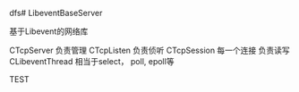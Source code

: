 dfs# LibeventBaseServer

基于Libevent的网络库

CTcpServer  负责管理
CTcpListen  负责侦听
CTcpSession 每一个连接 负责读写
CLibeventThread  相当于select， poll, epoll等


TEST
